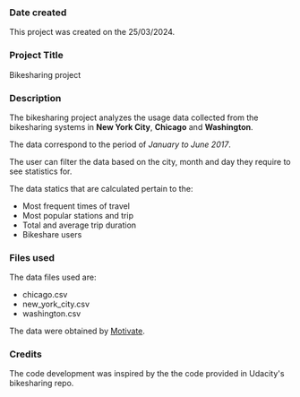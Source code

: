 ### Date created

This project was created on the 25/03/2024.

### Project Title

Bikesharing project

### Description

The bikesharing project analyzes the usage data collected from the bikesharing systems in **New York City**, **Chicago** and **Washington**. 

The data correspond to the period of _January to June 2017_.

The user can filter the data based on the city, month and day they require to see statistics for.

The data statics that are calculated pertain to the:

* Most frequent times of travel
* Most popular stations and trip
* Total and average trip duration
* Bikeshare users


### Files used

The data files used are:
* chicago.csv
* new_york_city.csv
* washington.csv

The data were obtained by [Motivate](https://motivateco.com/).

### Credits

The code development was inspired by the the code provided in Udacity's bikesharing repo.



